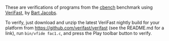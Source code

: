 These are verifications of programs from the [cbench](https://github.com/cverified/cbench) benchmark
using [VeriFast](https://github.com/verifast/verifast), by [Bart Jacobs](https://distrinet.cs.kuleuven.be/people/bartj).

To verify, just download and unzip the latest VeriFast nightly build for your platform from https://github.com/verifast/verifast (see the README.md for a link), run `bin/vfide fac1.c`, and press the Play toolbar button to verify.
